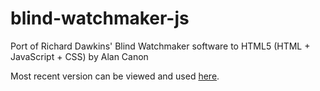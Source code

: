 # blind-watchmaker-js

Port of Richard Dawkins' Blind Watchmaker software to HTML5 (HTML + JavaScript + CSS) by Alan Canon

Most recent version can be viewed and used [here]([https://duckduckgo.com](https://aronnax9000.github.io/blind-watchmaker-js/)https://aronnax9000.github.io/blind-watchmaker-js/).
